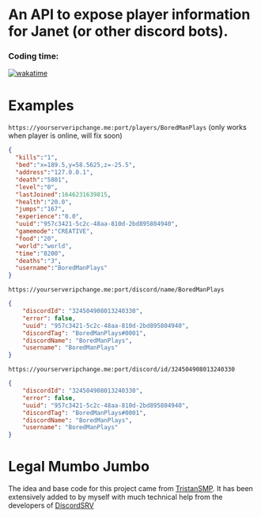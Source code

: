 
# An API to expose player information for Janet (or other discord bots).

### Coding time:
[![wakatime](https://wakatime.com/badge/user/d835e453-8200-4955-8277-80c4e9e3809b/project/2093c49e-2b5c-4aa2-91ad-c86aeef24eff.svg)](https://wakatime.com/badge/user/d835e453-8200-4955-8277-80c4e9e3809b/project/2093c49e-2b5c-4aa2-91ad-c86aeef24eff)
# Examples

`https://yourserveripchange.me:port/players/BoredManPlays` (only works when player is online, will fix soon)

```json
{
  "kills":"1",
  "bed":"x=189.5,y=58.5625,z=-25.5",
  "address":"127.0.0.1",
  "death":"5801",
  "level":"0",
  "lastJoined":1646231639815,
  "health":"20.0",
  "jumps":"167",
  "experience":"0.0",
  "uuid":"957c3421-5c2c-48aa-810d-2bd895804940",
  "gamemode":"CREATIVE",
  "food":"20",
  "world":"world",
  "time":"8200",
  "deaths":"3",
  "username":"BoredManPlays"
}
```

`https://yourserveripchange.me:port/discord/name/BoredManPlays`

```json
{
	"discordId": "324504908013240330",
	"error": false,
	"uuid": "957c3421-5c2c-48aa-810d-2bd895804940",
	"discordTag": "BoredManPlays#0001",
	"discordName": "BoredManPlays",
	"username": "BoredManPlays"
}
```

`https://yourserveripchange.me:port/discord/id/324504908013240330`

```json
{
	"discordId": "324504908013240330",
	"error": false,
	"uuid": "957c3421-5c2c-48aa-810d-2bd895804940",
	"discordTag": "BoredManPlays#0001",
	"discordName": "BoredManPlays",
	"username": "BoredManPlays"
}
```

# Legal Mumbo Jumbo
The idea and base code for this project came from [TristanSMP](https://github.com/twisttaan/TristanSMPAPI).
It has been extensively added to by myself with much technical help from the developers of [DiscordSRV](https://github.com/DiscordSRV/DiscordSRV/) 
